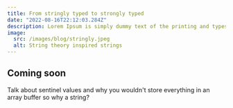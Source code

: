 ```yaml
---
title: From stringly typed to strongly typed
date: "2022-08-16T22:12:03.284Z"
description: Lorem Ipsum is simply dummy text of the printing and typesetting industry. Lorem Ipsum has been the industry's standard dummy text ever since the 1500s, when an unknown printer took a galley of type and scrambled it to make a type specimen book.
image:
  src: /images/blog/stringly.jpeg
  alt: String theory inspired strings
---
```


## Coming soon

Talk about sentinel values and why you wouldn't store everything in an array buffer so why a string?
